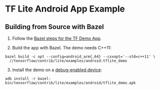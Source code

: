 # TF Lite Android App Example

## Building from Source with Bazel

1. Follow the [Bazel steps for the TF Demo App](https://github.com/tensorflow/tensorflow/tree/master/tensorflow/examples/android#bazel).

2. Build the app with Bazel. The demo needs C++11:

  ```shell
  bazel build -c opt --config=android_arm{,64} --cxxopt='--std=c++11' \
    //tensorflow/contrib/lite/examples/android:tflite_demo
  ```

3. Install the demo on a
   [debug-enabled device](https://github.com/tensorflow/tensorflow/tree/master/tensorflow/examples/android#install):

  ```shell
  adb install -r bazel-bin/tensorflow/contrib/lite/examples/android/tflite_demo.apk
  ```

